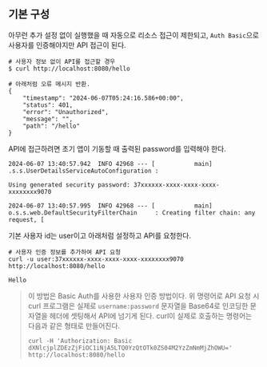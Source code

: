 ## 기본 구성
아무런 추가 설정 없이 실행했을 때 자동으로 리소스 접근이 제한되고, `Auth Basic`으로 사용자를 인증해야지만 API 접근이 된다.

```shell
# 사용자 정보 없이 API를 접근할 경우
$ curl http://localhost:8080/hello

# 아래처럼 오류 메시지 반환.
{
    "timestamp": "2024-06-07T05:24:16.586+00:00",
    "status": 401,
    "error": "Unauthorized",
    "message": "",
    "path": "/hello"
}
```

API에 접근하려면 초기 앱이 기동할 때 출력된 password를 입력해야 한다.

```shell
2024-06-07 13:40:57.942  INFO 42968 --- [           main] .s.s.UserDetailsServiceAutoConfiguration : 

Using generated security password: 37xxxxxx-xxxx-xxxx-xxxx-xxxxxxxx9070

2024-06-07 13:40:57.995  INFO 42968 --- [           main] o.s.s.web.DefaultSecurityFilterChain     : Creating filter chain: any request, [
```

기본 사용자 id는 user이고 아래처럼 설정하고 API를 요청한다.


```shell
# 사용자 인증 정보를 추가하여 API 요청
curl -u user:37xxxxxx-xxxx-xxxx-xxxx-xxxxxxxx9070 http://localhost:8080/hello

Hello
```

> 이 방법은 Basic Auth를 사용한 사용자 인증 방법이다.
> 위 명령어로 API 요청 시 curl 프로그램은 실제로 `username:password` 문자열을 Base64로 인코딩한 문자열을 헤더에 셋팅해서 API에 넘기게 된다.
> curl이 실제로 호출하는 명령어는 다음과 같은 형태로 만들어진다.
> 
> ```
> curl -H 'Authorization: Basic dXNlcjplZDEzZjFiOC1iNjA5LTQ0YzQtOTk0ZS04M2YzZmNmMjZhOWU=' http://localhost:8080/hello
> ```
> 

